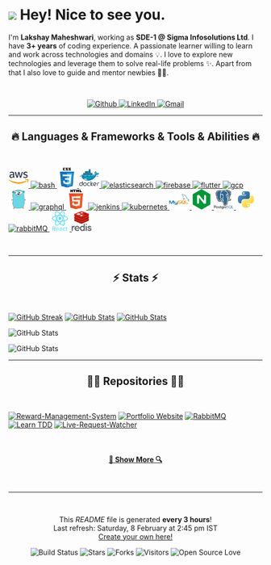 <h1><img src="https://emojis.slackmojis.com/emojis/images/1531849430/4246/blob-sunglasses.gif?1531849430" width="30"/> Hey! Nice to see you.</h1>

I'm **Lakshay Maheshwari**, working as **SDE-1 @ Sigma Infosolutions Ltd**. I have **3+ years** of coding experience. A passionate learner willing to learn and work across technologies and domains 💡. I love to explore new technologies and leverage them to solve real-life problems ✨. Apart from that I also love to guide and mentor newbies 👨🏻.

<br>

<p align="center">
  <a href="https://github.com/lakshay88" target="_blank">
    <img alt="Github" height="25" src="https://img.shields.io/badge/GitHub-%2312100E.svg?logo=Github&logoColor=white"/>
  </a>
  <a href="https://www.linkedin.com/in/lakshaymaheshwari81/" target="_blank">
    <img alt="LinkedIn" height="25" src="https://img.shields.io/badge/linkedin-%230e76a8.svg?logo=linkedin&logoColor=white"/>
  </a>
  <a href="mailto:lakshaymaheshwari81@gmail.com" target="_blank">
    <img alt="Gmail" height="25" src="https://img.shields.io/badge/Gmail-c14438?logo=Gmail&logoColor=white"/>
  </a>
</p>

---

<h2 align="center">🔥 Languages & Frameworks & Tools & Abilities 🔥</h2>
<br>

<p align="left"> <a href="https://aws.amazon.com" target="_blank" rel="noreferrer"> <img src="https://raw.githubusercontent.com/devicons/devicon/master/icons/amazonwebservices/amazonwebservices-original-wordmark.svg" alt="aws" width="40" height="40"/> </a> <a href="https://www.gnu.org/software/bash/" target="_blank" rel="noreferrer"> <img src="https://www.vectorlogo.zone/logos/gnu_bash/gnu_bash-icon.svg" alt="bash" width="40" height="40"/> </a> <a href="https://www.w3schools.com/css/" target="_blank" rel="noreferrer"> <img src="https://raw.githubusercontent.com/devicons/devicon/master/icons/css3/css3-original-wordmark.svg" alt="css3" width="40" height="40"/> </a> <a href="https://www.docker.com/" target="_blank" rel="noreferrer"> <img src="https://raw.githubusercontent.com/devicons/devicon/master/icons/docker/docker-original-wordmark.svg" alt="docker" width="40" height="40"/> </a> <a href="https://www.elastic.co" target="_blank" rel="noreferrer"> <img src="https://www.vectorlogo.zone/logos/elastic/elastic-icon.svg" alt="elasticsearch" width="40" height="40"/> </a> <a href="https://firebase.google.com/" target="_blank" rel="noreferrer"> <img src="https://www.vectorlogo.zone/logos/firebase/firebase-icon.svg" alt="firebase" width="40" height="40"/> </a> <a href="https://flutter.dev" target="_blank" rel="noreferrer"> <img src="https://www.vectorlogo.zone/logos/flutterio/flutterio-icon.svg" alt="flutter" width="40" height="40"/> </a> <a href="https://cloud.google.com" target="_blank" rel="noreferrer"> <img src="https://www.vectorlogo.zone/logos/google_cloud/google_cloud-icon.svg" alt="gcp" width="40" height="40"/> </a> <a href="https://golang.org" target="_blank" rel="noreferrer"> <img src="https://raw.githubusercontent.com/devicons/devicon/master/icons/go/go-original.svg" alt="go" width="40" height="40"/> </a> <a href="https://graphql.org" target="_blank" rel="noreferrer"> <img src="https://www.vectorlogo.zone/logos/graphql/graphql-icon.svg" alt="graphql" width="40" height="40"/> </a> <a href="https://www.w3.org/html/" target="_blank" rel="noreferrer"> <img src="https://raw.githubusercontent.com/devicons/devicon/master/icons/html5/html5-original-wordmark.svg" alt="html5" width="40" height="40"/> </a> <a href="https://www.jenkins.io" target="_blank" rel="noreferrer"> <img src="https://www.vectorlogo.zone/logos/jenkins/jenkins-icon.svg" alt="jenkins" width="40" height="40"/> </a> <a href="https://kubernetes.io" target="_blank" rel="noreferrer"> <img src="https://www.vectorlogo.zone/logos/kubernetes/kubernetes-icon.svg" alt="kubernetes" width="40" height="40"/> </a> <a href="https://www.mysql.com/" target="_blank" rel="noreferrer"> <img src="https://raw.githubusercontent.com/devicons/devicon/master/icons/mysql/mysql-original-wordmark.svg" alt="mysql" width="40" height="40"/> </a> <a href="https://www.nginx.com" target="_blank" rel="noreferrer"> <img src="https://raw.githubusercontent.com/devicons/devicon/master/icons/nginx/nginx-original.svg" alt="nginx" width="40" height="40"/> </a> <a href="https://www.postgresql.org" target="_blank" rel="noreferrer"> <img src="https://raw.githubusercontent.com/devicons/devicon/master/icons/postgresql/postgresql-original-wordmark.svg" alt="postgresql" width="40" height="40"/> </a> <a href="https://www.python.org" target="_blank" rel="noreferrer"> <img src="https://raw.githubusercontent.com/devicons/devicon/master/icons/python/python-original.svg" alt="python" width="40" height="40"/> </a> <a href="https://www.rabbitmq.com" target="_blank" rel="noreferrer"> <img src="https://www.vectorlogo.zone/logos/rabbitmq/rabbitmq-icon.svg" alt="rabbitMQ" width="40" height="40"/> </a> <a href="https://reactjs.org/" target="_blank" rel="noreferrer"> <img src="https://raw.githubusercontent.com/devicons/devicon/master/icons/react/react-original-wordmark.svg" alt="react" width="40" height="40"/> </a> <a href="https://redis.io" target="_blank" rel="noreferrer"> <img src="https://raw.githubusercontent.com/devicons/devicon/master/icons/redis/redis-original-wordmark.svg" alt="redis" width="40" height="40"/> </a> </p>

<br>

---

<h2 align="center">⚡ Stats ⚡</h2>
<br>

[![GitHub Streak](https://streak-stats.demolab.com?user=lakshay88)](https://git.io/streak-stats) [![GitHub Stats](https://github-readme-stats.vercel.app/api?username=lakshay88&show_icons=true&count_private=true&include_all_commits=true)](https://github.com/anuraghazra/github-readme-stats) [![GitHub Stats](https://github-readme-stats.vercel.app/api/top-langs/?username=lakshay88&layout=compact&include_all_commits=true&count_private=true)](https://github.com/anuraghazra/github-readme-stats)

![GitHub Stats](https://github-profile-trophy.vercel.app/?username=lakshay88&column=6&margin-w=10)

![GitHub Stats](https://github-readme-activity-graph.vercel.app/graph?username=lakshay88&custom_title=Lakshay's%20activity%20graph&theme=github-light)

---

<h2 align="center">👨‍💻 Repositories 👨‍💻</h2>
<br>

[![Reward-Management-System](https://github-readme-stats.vercel.app/api/pin/?username=lakshay88&repo=hotel-booking-mean-stack&border_radius=10)](https://github.com/lakshay88/reward-management-system) [![Portfolio Website](https://github-readme-stats.vercel.app/api/pin/?username=lakshay88&repo=lakshay88.github.io&border_radius=10)](https://github.com/lakshay88/lakshay88.github.io)
[![RabbitMQ](https://github-readme-stats.vercel.app/api/pin/?username=lakshay88&repo=read-books&border_radius=10)](https://github.com/lakshay88/read-books) [![Learn TDD](https://github-readme-stats.vercel.app/api/pin/?username=lakshay88&repo=learn-tdd-in-react&border_radius=10)](https://github.com/lakshay88/rabbitmq-golang)
[![Live-Request-Watcher](https://github-readme-stats.vercel.app/api/pin/?username=lakshay88&repo=deep-dive-dsa&border_radius=10)](https://github.com/lakshay88/live-request-watcher)

<br/>
<h4 align="center">
  <a href="https://github.com/lakshay88?tab=repositories" title="Show Repositories">🔎 Show More 🔍</a>
</h4>
<br>

---

<br>
<div width="100%" align="center">
  <p align="center">
    This <i>README</i> file is generated <b>every 3 hours</b>!</br>Last refresh: Saturday, 8 February at 2:45 pm IST
    <br />
    <a href="https://medium.com/@th.guibert/how-to-create-a-self-updating-readme-md-for-your-github-profile-f8b05744ca91">Create your own here!</a>
  </p>
  <p align="center">
    <img  height="25" alt="Build Status" src="https://github.com/lakshay88/lakshay88/actions/workflows/main.yaml/badge.svg?branch=main"/>
    <img  height="25" alt="Stars" src="https://img.shields.io/github/stars/lakshay88/lakshay88?style=flat&labelColor=343b41"/>
    <img  height="25" alt="Forks" src="https://img.shields.io/github/forks/lakshay88/lakshay88?style=flat&labelColor=343b41"/>
    <img  height="25" alt="Visitors" src="https://visitcount.itsvg.in/api?id=lakshay88&icon=0&color=0"/>
    <img  height="25" alt="Open Source Love" src="https://badges.frapsoft.com/os/v2/open-source.svg?v=103"/>
  </p>
</div>
